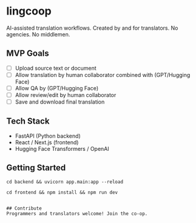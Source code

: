 # lingcoop
AI-assisted translation workflows. Created by and for translators. No agencies. No middlemen.

## MVP Goals
- [ ] Upload source text or document
- [ ] Allow translation by human collaborator combined with (GPT/Hugging Face)
- [ ] Allow QA by (GPT/Hugging Face)
- [ ] Allow review/edit by human collaborator
- [ ] Save and download final translation

## Tech Stack
- FastAPI (Python backend)
- React / Next.js (frontend)
- Hugging Face Transformers / OpenAI

## Getting Started
```
cd backend && uvicorn app.main:app --reload
```

```
cd frontend && npm install && npm run dev
```
```

## Contribute
Programmers and translators welcome! Join the co-op.
